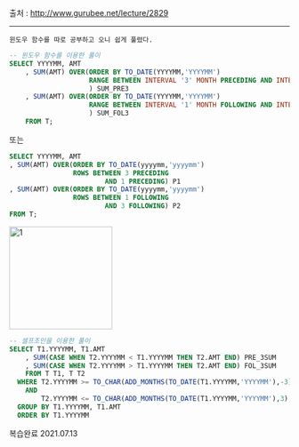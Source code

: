 출처 : http://www.gurubee.net/lecture/2829

----

```
윈도우 함수를 따로 공부하고 오니 쉽게 풀렸다.
```

```SQL
-- 윈도우 함수를 이용한 풀이
SELECT YYYYMM, AMT
    , SUM(AMT) OVER(ORDER BY TO_DATE(YYYYMM,'YYYYMM')
                    RANGE BETWEEN INTERVAL '3' MONTH PRECEDING AND INTERVAL '1' MONTH PRECEDING 
                    ) SUM_PRE3
    , SUM(AMT) OVER(ORDER BY TO_DATE(YYYYMM,'YYYYMM')
                    RANGE BETWEEN INTERVAL '1' MONTH FOLLOWING AND INTERVAL '3' MONTH FOLLOWING
                    ) SUM_FOL3
    FROM T;
```
또는
```SQL
SELECT YYYYMM, AMT
, SUM(AMT) OVER(ORDER BY TO_DATE(yyyymm,'yyyymm')
				ROWS BETWEEN 3 PRECEDING  
						AND 1 PRECEDING) P1
, SUM(AMT) OVER(ORDER BY TO_DATE(yyyymm,'yyyymm')
				ROWS BETWEEN 1 FOLLOWING
						AND 3 FOLLOWING) P2
FROM T;
```
<img width="185" alt="1" src="https://user-images.githubusercontent.com/34879309/85917684-33643880-b897-11ea-8ce9-078713020a7d.PNG">

```SQL
-- 셀프조인을 이용한 풀이
SELECT T1.YYYYMM, T1.AMT
    , SUM(CASE WHEN T2.YYYYMM < T1.YYYYMM THEN T2.AMT END) PRE_3SUM
    , SUM(CASE WHEN T2.YYYYMM > T1.YYYYMM THEN T2.AMT END) FOL_3SUM
    FROM T T1, T T2
  WHERE T2.YYYYMM >= TO_CHAR(ADD_MONTHS(TO_DATE(T1.YYYYMM,'YYYYMM'),-3),'YYYYMM')
    AND
        T2.YYYYMM <= TO_CHAR(ADD_MONTHS(TO_DATE(T1.YYYYMM,'YYYYMM'),3),'YYYYMM')
  GROUP BY T1.YYYYMM, T1.AMT
  ORDER BY T1.YYYYMM


```


복습완료 2021.07.13
